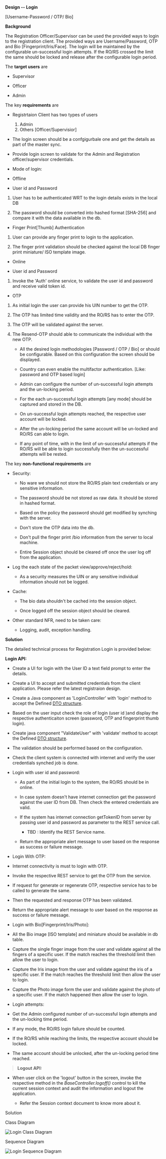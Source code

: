 **Design -- Login**

[Username-Password / OTP/ Bio]

**Background**

The Registration Officer/Supervisor can be used the provided ways to
login to the registration client. The provided ways are
Username/Password, OTP and Bio \[Fingerprint/Iris/Face\]. The login will
be maintained by the configurable un-successful login attempts. If the
RO/RS crossed the limit the same should be locked and release after the
configurable login period.

The **target users** are

-   Supervisor

-   Officer

-   Admin

The key **requirements** are

-  Registrtaion Client has two types of users 
    1. Admin
    2. Others [Officer/Supervisior]
- The login screen should be a confgigurbale one and get the details as part of the master sync. 

-   Provide login screen to validate for the Admin and Registration officer/supervisor credentials.

-   Mode of login:

<!-- -->

-   Offline

<!-- -->

-   User id and Password

1.  User has to be authenticated WRT to the login details exists in the
    local DB

2.  The password should be converted into hashed format \[SHA-256\] and
    compare it with the data available in the db.

-   Finger Print\[Thumb\] Authentication

1.  User can provide any finger print to login to the application.

2.  The finger print validation should be checked against the local DB
    finger print miniature/ ISO template image.

-   Online

<!-- -->

-   User id and Password

1.  Invoke the 'Auth' online service, to validate the user id and
    password and receive valid token id.

-   OTP

1.  As initial login the user can provide his UIN number to get the OTP.

2.  The OTP has limited time validity and the RO/RS has to enter the
    OTP.

3.  The OTP will be validated against the server.

4.  The Resend-OTP should able to communicate the individual with the
    new OTP.

    -   All the desired login methodologies \[Password / OTP / Bio\] or
        should be configurable. Based on this configuration the screen
        should be displayed.

    -   Country can even enable the multifactor authentication. \[Like:
        password and OTP based login\]

    -   Admin can configure the number of un-successful login attempts
        and the un-locking period.

    -   For the each un-successful login attempts \[any mode\] should be
        captured and stored in the DB.

    -   On un-successful login attempts reached, the respective user
        account will be locked.

    -   After the un-locking period the same account will be un-locked
        and RO/RS can able to login.

    -   If any point of time, with in the limit of un-successful
        attempts if the RO/RS will be able to login successfully then
        the un-successful attempts will be rested.

The key **non-functional requirements** are

-   Security:

    -   No ware we should not store the RO/RS plain text credentials or
        any sensitive information.

    -   The password should be not stored as raw data. It should be
        stored in hashed format.

    -   Based on the policy the password should get modified by synching
        with the server.

    -   Don't store the OTP data into the db.

    -   Don't pull the finger print /bio information from the server to
        local machine.

    -   Entire Session object should be cleared off once the user log
        off from the application.

-   Log the each state of the packet view/approve/reject/hold:

    -   As a security measures the UIN or any sensitive individual
        information should not be logged.

-   Cache:

    -   The bio data shouldn't be cached into the session object.

    -   Once logged off the session object should be cleared.

-   Other standard NFR, need to be taken care:

    -   Logging, audit, exception handling.

**Solution**

  The detailed technical process for Registration Login is provided
  below:

**Login API:**

-   Create a UI for login with the User ID a text field prompt to enter the details. 
    
-   Create a UI to accept and submitted credentials from the client application. Please refer the latest registraion design.

-   Create a Java component as 'LoginController' with 'login' method to
    accept the Defined [DTO structure](#_Entity_Object_Structure:).

-   Based on the user input check the role of login (user id )and display the respective authenticaiton screen
    (password, OTP and fingerprint thumb login).

-   Create java component "ValidateUser" with 'validate' method to
    accept the Defined [DTO structure](#_Entity_Object_Structure:).

-   The validation should be performed based on the configuration.

-   Check the client system is connected with internet and verify the
    user credentials synched job is done.

-   Login with user id and password:

    -   As part of the initial login to the system, the RO/RS should be
        in online.

    -   In case system doesn't have internet connection get the password
        against the user ID from DB. Then check the entered credentials
        are valid.

    -   If the system has internet connection getTokenID from server by
        passing user id and password as parameter to the REST service
        call.

        -   TBD : Identify the REST Service name.

    -   Return the appropriate alert message to user based on the
        response as success or failure message.

-   Login With OTP:

<!-- -->

-   Internet connectivity is must to login with OTP.

-   Invoke the respective REST service to get the OTP from the service.

-   If request for generate or regenerate OTP, respective service has to
    be called to generate the same.

-   Then the requested and response OTP has been validated.

-   Return the appropriate alert message to user based on the response
    as success or failure message.

<!-- -->

-   Login with Bio\[Fingerprint/Iris/Photo\]:

<!-- -->

-   All the Bio image \[ISO template\] and miniature should be available
    in db table.

-   Capture the single finger image from the user and validate against
    all the fingers of a specific user. If the match reaches the
    threshold limit then allow the user to login.

-   Capture the Iris image from the user and validate against the iris
    of a specific user. If the match reaches the threshold limit then
    allow the user to login.

-   Capture the Photo image form the user and validate against the photo
    of a specific user. If the match happened then allow the user to
    login.

<!-- -->

-   Login attempts:

<!-- -->

-   Get the Admin configured number of un-successful login attempts and
    the un-locking time period.

-   If any mode, the RO/RS login failure should be counted.

-   If the RO/RS while reaching the limits, the respective account
    should be locked.

-   The same account should be unlocked, after the un-locking period
    time reached.

> **Logout API:**

-   When user click on the 'logout' button in the screen, invoke the
    respective method in the *BaseController.logoff()* control to kill
    the current session context and audit the information and logout the
    application.

    -   Refer the Session context document to know more about it.

Solution

Class Diagram

![Login Class Diagram](_images/_class_diagram/LoginClassDiagram.png)

Sequence Diagram

![Login Sequence Diagram](_images/_sequence_diagram/LoginSequenceDiagarm.png)

